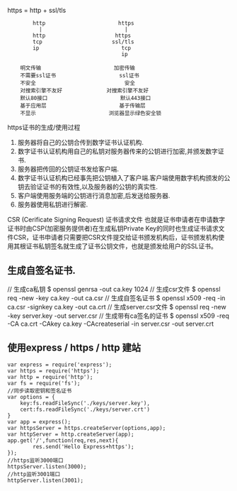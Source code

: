 https = http + ssl/tls

            http                       https
              |                          |
            http                      https
            tcp                      ssl/tls
            ip                          tcp
                                        ip

        明文传输                       加密传输
        不需要ssl证书                    ssl证书
        不安全                            安全
        对搜索引擎不友好              对搜索引擎不友好
        默认80接口                       默认443接口
        基于应用层                       基于传输层
        不显示                       浏览器显示绿色安全锁

https证书的生成/使用过程

1. 服务器将自己的公钥合传到数字证书认证机构.
2. 数字证书认证机构用自己的私钥对服务器传来的公钥进行加密,并颁发数字证书.
3. 服务器把传回的公钥证书发给客户端.
4. 数字证书认证机构已经事先把公钥植入了客户端.客户端使用数字机构颁发的公钥去验证证书的有效性,以及服务器的公钥的真实性.
5. 客户端使用服务端的公钥进行消息加密,后发送给服务器.
6. 服务器使用私钥进行解密.

CSR (Cerificate Signing Request) 证书请求文件
也就是证书申请者在申请数字证书时由CSP(加密服务提供者)在生成私钥Private Key的同时也生成证书请求文件CSR，证书申请者只需要把CSR文件提交给证书颁发机构后，证书颁发机构使用其根证书私钥签名就生成了证书公钥文件，也就是颁发给用户的SSL证书。

## 生成自签名证书.
// 生成ca私钥
$ openssl genrsa -out ca.key 1024
// 生成csr文件
$ openssl req -new -key ca.key -out ca.csr
// 生成自签名证书
$ openssl x509 -req -in ca.csr -signkey ca.key -out ca.crt
// 生成server.csr文件
$ openssl req -new -key server.key -out server.csr
// 生成带有ca签名的证书
$ openssl x509 -req -CA ca.crt -CAkey ca.key -CAcreateserial -in server.csr -out server.crt

## 使用express / https / http 建站

    var express = require('express');
    var https = require('https');
    var http = require('http');
    var fs = require('fs');
    //同步读取密钥和签名证书
    var options = {
        key:fs.readFileSync('./keys/server.key'),
        cert:fs.readFileSync('./keys/server.crt')
    }
    var app = express();
    var httpsServer = https.createServer(options,app);
    var httpServer = http.createServer(app);
    app.get('/',function(req,res,next){
            res.send('Hello Express+https');
    });
    //https监听3000端口
    httpsServer.listen(3000);
    //http监听3001端口
    httpServer.listen(3001);
